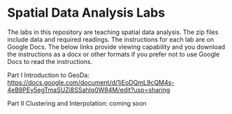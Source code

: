 # Spatial Data Analysis Labs
The labs in this repository are teaching spatial data analysis. 
The zip files include data and required readings.
The instructions for each lab are on Google Docs. The below links provide viewing capability and you download the instructions as a docx or other formats if you prefer not to use Google Docs to read the instructions.

Part I Introduction to GeoDa: https://docs.google.com/document/d/1iEoDQmL9cQM4s-4eB9PEy5egTmaSUZi8SSahIq0W84M/edit?usp=sharing

Part II Clustering and Interpolation: coming soon
